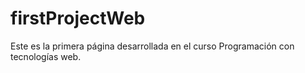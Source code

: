 # firstProjectWeb
Este es la primera página desarrollada en el curso Programación con tecnologías web.
